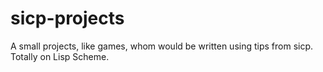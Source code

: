 # sicp-projects
A small projects, like games, whom would be written using tips from sicp. Totally on Lisp Scheme.
